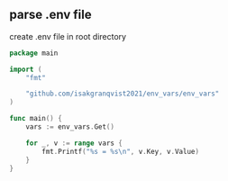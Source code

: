 ## parse .env file 

create .env file in root directory
```go
package main

import (
	"fmt"

	"github.com/isakgranqvist2021/env_vars/env_vars"
)

func main() {
	vars := env_vars.Get()

	for _, v := range vars {
		fmt.Printf("%s = %s\n", v.Key, v.Value)
	}
}
```
